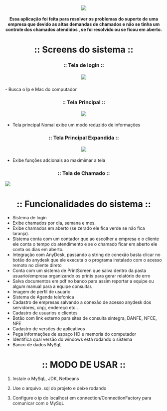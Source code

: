 <h4 align="center">
 <img src="https://user-images.githubusercontent.com/957189/82269499-46a2f080-9948-11ea-84ee-020ed0310fb7.jpg" />
</h4>



<h4 align="center">
 Essa aplicação foi feita para resolver os problemas do suporte de uma empresa que devido as altas demandas de chamados e não se tinha um controle dos chamados atendidos , se foi resolvido ou se ficou em aberto.
</h4>

<h1 align="center"> :: Screens do sistema :: </h1>

<h3 align="center"> :: Tela de login :: </h3>

<h4 align="center">
 <img src="https://user-images.githubusercontent.com/957189/82269219-54a44180-9947-11ea-8395-3f77c97b3a72.jpg"/>

<h3  ::Tela de Login ::</h3>
</h4>
- Busca o Ip e Mac do computador

<h3 align="center"> :: Tela Principal :: </h3>
<h4 align="center">
 <img src="https://user-images.githubusercontent.com/957189/82269374-e744e080-9947-11ea-885e-a537ecc0533c.jpg"/>
</h4>

- Tela principal Nomal exibe um modo reduzido de informações


<h3 align="center"> :: Tela Principal Expandida :: </h3>
<h4 align="center">
 <img src="https://user-images.githubusercontent.com/957189/82269819-33445500-9949-11ea-9bb8-92f6b4631ad5.jpg"/>
</h4>

- Exibe funções adcionais ao maximimar a tela



<h3 align="center"> :: Tela de Chamado :: </h3>
 <img src="https://user-images.githubusercontent.com/957189/82271014-faa67a80-994c-11ea-916c-76598af68983.jpg"/>


<h1 align="center"> :: Funcionalidades do sistema :: </h1>

- Sistema de login 
- Exibe chamados por dia, semana e mes.
- Exibe chamados em aberto (se zerado ele fica verde se não fica laranja).
- Sistema conta com um contador que ao escolher a empresa e o cliente ele conta o tempo do atendimento e se o chamado ficar em aberto ele conta os dias em aberto.
- Integração com AnyDesk, passando a string de conexão basta clicar no botão do anydesk que ele executa o o programa instalado com o acesso remoto no cliente direto
- Conta com um sistema de PrintScreen que salva dentro da pasta usuario/empresa organizando os prints para gerar relatório de erro
- Salva documentos em pdf no banco para assim reportar a equipe ou algum manual para a equipe consultar.
- Imagem de perfil de usuario
- Sistema de Agenda telefonica
- Cadastro de empresas salvando a conexão de acesso anydesk dos servidores, cnpj, endereço etc..
- Cadastro de usuarios e clientes
- Botão com link externo para sites de consulta sintegra, DANFE, NFCE, NFE
- Cadastro de versões de aplicativos 
- Pega informações de espaço HD e memoria do computador
- Identifica qual versão do windows está rodando o sistema 
- Banco de dados MySqL


<h1 align="center"> :: MODO DE USAR :: </h1>

1. Instale o MySqL, JDK, Netbeans 

2. Use o arquivo .sql do projeto e deixe rodando

3. Configure o ip do localhost em  connection/ConnectionFactory para comunicar com o MySqL
